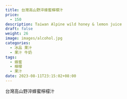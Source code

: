 ```yaml
---
title: 台灣高山野淬蜂蜜檸檬汁
price:
  - 150
description: Taiwan Alpine wild honey & lemon juice
draft: false
weight: 26
image: images/alcohol.jpg
categories:
  - 冰品 果汁
  - 果汁 牛奶
tags:
  - 蜂蜜
  - 檸檬
  - 果汁
date: 2023-08-11T23:15:02+08:00
---
```


 台灣高山野淬蜂蜜檸檬汁
